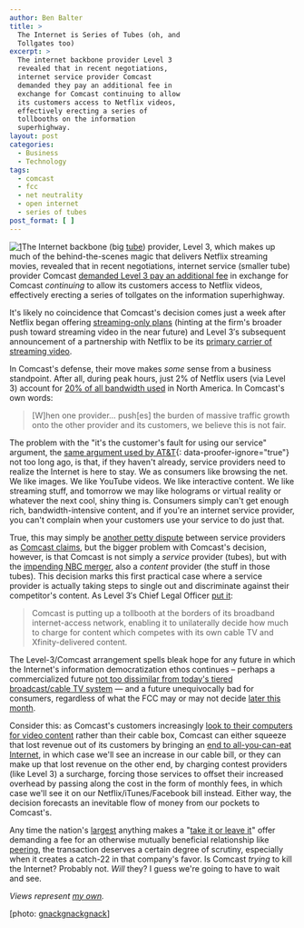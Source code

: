 ```yaml
---
author: Ben Balter
title: >
  The Internet is Series of Tubes (oh, and
  Tollgates too)
excerpt: >
  The internet backbone provider Level 3
  revealed that in recent negotiations,
  internet service provider Comcast
  demanded they pay an additional fee in
  exchange for Comcast continuing to allow
  its customers access to Netflix videos,
  effectively erecting a series of
  tollbooths on the information
  superhighway.
layout: post
categories:
  - Business
  - Technology
tags:
  - comcast
  - fcc
  - net neutrality
  - open internet
  - series of tubes
post_format: [ ]
---
```

[![1][2]][2]The Internet backbone (big [tube][2]) provider, Level 3, which makes up much of the behind-the-scenes magic that delivers Netflix streaming movies, revealed that in recent negotiations, internet service (smaller tube) provider Comcast [demanded Level 3 pay an additional fee][3] in exchange for Comcast *continuing* to allow its customers access to Netflix videos, effectively erecting a series of tollgates on the information superhighway.

It's likely no coincidence that Comcast's decision comes just a week after Netflix began offering [streaming-only plans][4] (hinting at the firm's broader push toward streaming video in the near future) and Level 3′s subsequent announcement of a partnership with Netflix to be its [primary carrier of streaming video][5].

In Comcast's defense, their move makes *some* sense from a business standpoint. After all, during peak hours, just 2% of Netflix users (via Level 3) account for [20% of all bandwidth used][6] in North America. In Comcast's own words:

> \[W\]hen one provider… push\[es\] the burden of massive traffic growth onto the other provider and its customers, we believe this is not fair.

The problem with the "it's the customer's fault for using our service" argument, the [same argument used by AT&T][7]{: data-proofer-ignore="true"} not too long ago, is that,  if they haven't already, service providers need to realize the Internet is here to stay. We as consumers like browsing the net. We like images. We like YouTube videos. We like interactive content. We like streaming stuff, and tomorrow we may like holograms or virtual reality or whatever the next cool, shiny thing is. Consumers simply can't get enough rich, bandwidth-intensive content, and if you're an internet service provider, you can't complain when your customers use your service to do just that.

True, this may simply be [another petty dispute][8] between service providers as [Comcast claims][9], but the bigger problem with Comcast's decision, however, is that Comcast is not simply a *service* provider (tubes), but with the [impending NBC merger][10], also a *content* provider (the stuff in those tubes). This decision marks this first practical case where a service provider is actually taking steps to single out and discriminate against their competitor's content. As Level 3′s Chief Legal Officer [put it][11]:

> Comcast is putting up a tollbooth at the borders of its broadband internet-access network, enabling it to unilaterally decide how much to charge for content which competes with its own cable TV and Xfinity-delivered content.

The Level-3/Comcast arrangement spells bleak hope for any future in which the Internet's information democratization ethos continues – perhaps a commercialized future [not too dissimilar from today's tiered broadcast/cable TV system][12] — and a future unequivocally bad for consumers, regardless of what the FCC may or may not decide [later this month][13].

Consider this: as Comcast's customers increasingly [look to their computers for video content][14] rather than their cable box, Comcast can either squeeze that lost revenue out of its customers by bringing an [end to all-you-can-eat Internet][15], in which case we'll see an increase in our cable bill, or they can make up that lost revenue on the other end, by charging contest providers (like Level 3) a surcharge, forcing those services to offset their increased overhead by passing along the cost in the form of monthly fees, in which case we'll see it on our Netflix/iTunes/Facebook bill instead. Either way, the decision forecasts an inevitable flow of money from our pockets to Comcast's.

Any time the nation's [largest][16] anything makes a "[take it or leave it][17]" offer demanding a fee for an otherwise mutually beneficial relationship like [peering][18], the transaction deserves a certain degree of scrutiny, especially when it creates a catch-22 in that company's favor. Is Comcast *trying* to kill the Internet? Probably not. *Will* they? I guess we're going to have to wait and see.

*Views represent [my own][19].*

\[photo: [gnackgnackgnack][20]\]

[1]: http://ben.balter.com/wp-content/uploads/2010/11/3592493739_6b0b0d3f45_b.jpg
[2]: http://www.thedailyshow.com/watch/wed-july-12-2006/headlines---internet
[3]: http://voices.washingtonpost.com/posttech/2010/11/comcast_hit_with_two_net_neutr.html
[4]: http://blog.netflix.com/2010/11/new-plan-for-watching-instantly-plus.html
[5]: http://www.wired.com/epicenter/2010/11/comcast-tollbooth/
[6]: http://www.slate.com/id/2273314/
[7]: http://www.nytimes.com/2009/09/03/technology/companies/03att.html?_r=1
[8]: http://www.wired.com/threatlevel/2008/03/isp-quarrel-par/
[9]: http://twitter.com/#!/ceciliakang/statuses/9730130310078464
[10]: http://mediadecoder.blogs.nytimes.com/2010/11/29/netflix-partner-says-comcast-toll-threatens-online-video-delivery/
[11]: http://www.marketwatch.com/story/level-3-communications-issues-statement-concerning-comcasts-actions-2010-11-29?reflink=MW_news_stmp
[12]: http://io9.com/5610328/how-the-googleverizon-proposal-could-kill-the-internet-in-5-years
[13]: http://voices.washingtonpost.com/posttech/2010/11/lawmakers_push_fcc_to_vote_on.html
[14]: http://lifehacker.com/5667680/ditching-cable-for-the-web-how-much-can-you-save-buying-renting-or-streaming-tv
[15]: http://www.businessinsider.com/comcast-internet-access-2010-11
[16]: http://www.comcast.com/About/PressRelease/PressReleaseDetail.ashx?PRID=887
[17]: http://www.comcast.net/articles/finance/20101130/US.Level.3.Comcast/
[18]: http://en.wikipedia.org/wiki/Peering
[19]: http://ben.balter.com/fine-print/
[20]: http://www.flickr.com/photos/gnackgnackgnack/3592493739/
